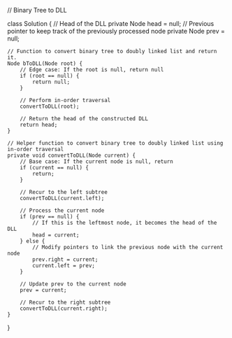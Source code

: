 // Binary Tree to DLL

class Solution {
    // Head of the DLL
    private Node head = null;
    // Previous pointer to keep track of the previously processed node
    private Node prev = null;

    // Function to convert binary tree to doubly linked list and return it.
    Node bToDLL(Node root) {
        // Edge case: If the root is null, return null
        if (root == null) {
            return null;
        }

        // Perform in-order traversal
        convertToDLL(root);

        // Return the head of the constructed DLL
        return head;
    }

    // Helper function to convert binary tree to doubly linked list using in-order traversal
    private void convertToDLL(Node current) {
        // Base case: If the current node is null, return
        if (current == null) {
            return;
        }

        // Recur to the left subtree
        convertToDLL(current.left);

        // Process the current node
        if (prev == null) {
            // If this is the leftmost node, it becomes the head of the DLL
            head = current;
        } else {
            // Modify pointers to link the previous node with the current node
            prev.right = current;
            current.left = prev;
        }

        // Update prev to the current node
        prev = current;

        // Recur to the right subtree
        convertToDLL(current.right);
    }
}
